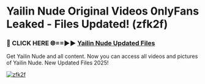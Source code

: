 # Yailin Nude Original Videos 0nlyFans Leaked - Files Updated! (zfk2f)

<h3>🔴 CLICK HERE 🌐==►► <a href="https://tinyurl.com/4mcuefdz" rel="nofollow">Yailin Nude Updated Files</a></h3>

Get Yailin Nude and all content. Now you can access all videos and pictures of Yailin Nude. New Updated Files 2025!

[![zfk2f](https://i.imgur.com/StAQSOY.gif)](https://tinyurl.com/4mcuefdz)
